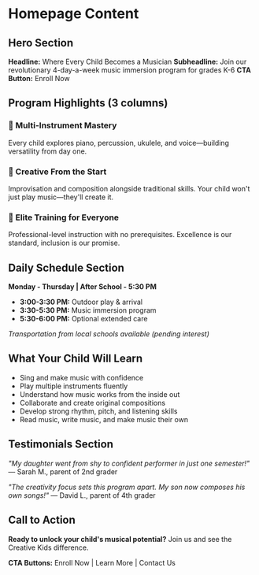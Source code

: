 # Homepage Content

## Hero Section
**Headline:** Where Every Child Becomes a Musician
**Subheadline:** Join our revolutionary 4-day-a-week music immersion program for grades K-6
**CTA Button:** Enroll Now

## Program Highlights (3 columns)
### 🎵 Multi-Instrument Mastery
Every child explores piano, percussion, ukulele, and voice—building versatility from day one.

### 🎨 Creative From the Start
Improvisation and composition alongside traditional skills. Your child won't just play music—they'll create it.

### 🌟 Elite Training for Everyone
Professional-level instruction with no prerequisites. Excellence is our standard, inclusion is our promise.

## Daily Schedule Section
**Monday - Thursday | After School - 5:30 PM**
- **3:00-3:30 PM:** Outdoor play & arrival
- **3:30-5:30 PM:** Music immersion program
- **5:30-6:00 PM:** Optional extended care

*Transportation from local schools available (pending interest)*

## What Your Child Will Learn
- Sing and make music with confidence
- Play multiple instruments fluently
- Understand how music works from the inside out
- Collaborate and create original compositions
- Develop strong rhythm, pitch, and listening skills
- Read music, write music, and make music their own

## Testimonials Section
*"My daughter went from shy to confident performer in just one semester!"*
— Sarah M., parent of 2nd grader

*"The creativity focus sets this program apart. My son now composes his own songs!"*
— David L., parent of 4th grader

## Call to Action
**Ready to unlock your child's musical potential?**
Join us and see the Creative Kids difference.

**CTA Buttons:** Enroll Now | Learn More | Contact Us